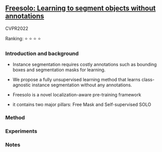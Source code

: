 ## [Freesolo: Learning to segment objects without annotations](https://arxiv.org/abs/2202.12181)

CVPR2022

Ranking: :star: :star: :star: :star:

### Introduction and background

- Instance segmentation requires costly annotations such as bounding boxes and segmentation masks for learning.

- We propose a fully unsupervised learning method that learns class-agnostic instance segmentation without any annotations.

- Freesolo is a novel localization-aware pre-training framework

- it contains two major pillars: Free Mask and Self-supervised SOLO

### Method

### Experiments

### Notes
